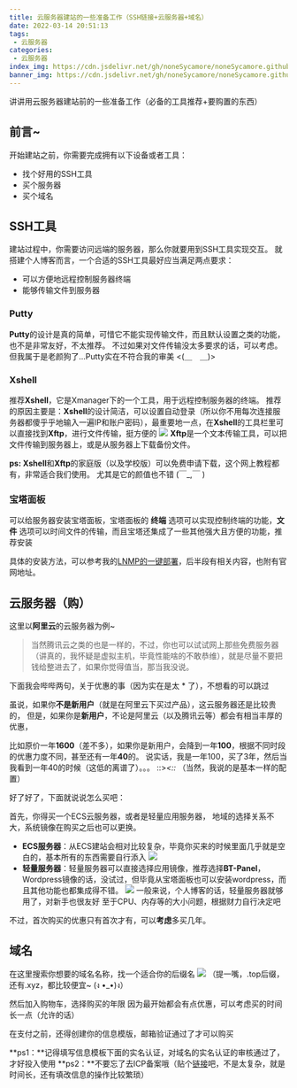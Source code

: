 ```yaml
---
title: 云服务器建站的一些准备工作（SSH链接+云服务器+域名）
date: 2022-03-14 20:51:13
tags: 
 - 云服务器
categories:
 - 云服务器 
index_img: https://cdn.jsdelivr.net/gh/noneSycamore/noneSycamore.github.io/2022/03/14/%E4%BA%91%E6%9C%8D%E5%8A%A1%E5%99%A8%E5%BB%BA%E7%AB%99%E7%9A%84%E4%B8%80%E4%BA%9B%E5%87%86%E5%A4%87%E5%B7%A5%E4%BD%9C%EF%BC%88SSH%E9%93%BE%E6%8E%A5-%E4%BA%91%E6%9C%8D%E5%8A%A1%E5%99%A8-%E5%9F%9F%E5%90%8D%EF%BC%89/1.png
banner_img: https://cdn.jsdelivr.net/gh/noneSycamore/noneSycamore.github.io/2022/03/14/%E4%BA%91%E6%9C%8D%E5%8A%A1%E5%99%A8%E5%BB%BA%E7%AB%99%E7%9A%84%E4%B8%80%E4%BA%9B%E5%87%86%E5%A4%87%E5%B7%A5%E4%BD%9C%EF%BC%88SSH%E9%93%BE%E6%8E%A5-%E4%BA%91%E6%9C%8D%E5%8A%A1%E5%99%A8-%E5%9F%9F%E5%90%8D%EF%BC%89/1.png
---
```

讲讲用云服务器建站前的一些准备工作（必备的工具推荐+要购置的东西）
<!-- more -->
## 前言~
开始建站之前，你需要完成拥有以下设备或者工具：
- 找个好用的SSH工具
- 买个服务器
- 买个域名

## SSH工具
建站过程中，你需要访问远端的服务器，那么你就要用到SSH工具实现交互。
就搭建个人博客而言，一个合适的SSH工具最好应当满足两点要求：

 - 可以方便地远程控制服务器终端
 - 能够传输文件到服务器

### Putty
**Putty**的设计是真的简单，可惜它不能实现传输文件，而且默认设置之类的功能，也不是非常友好，不太推荐。
不过如果对文件传输没太多要求的话，可以考虑。
但我属于是老颜狗了...Putty实在不符合我的审美 <(＿　＿)>
### Xshell
推荐**Xshell**，它是Xmanager下的一个工具，用于远程控制服务器的终端。
推荐的原因主要是：**Xshell**的设计简洁，可以设置自动登录（所以你不用每次连接服务器都傻乎乎地输入一遍IP和账户密码），最重要地一点，在**Xshell**的工具栏里可以直接找到**Xftp**，进行文件传输，挺方便的
![](https://cdn.jsdelivr.net/gh/noneSycamore/whitzard_cdn/wp-content/uploads/2021/09/jz01.png)
**Xftp**是一个文本传输工具，可以把文件传输到服务器上，或是从服务器上下载备份文件。

**ps: Xshell**和**Xftp**的家庭版（以及学校版）可以免费申请下载，这个网上教程都有，非常适合我们使用。
尤其是它的颜值也不错 (￣_,￣ )
### 宝塔面板
可以给服务器安装宝塔面板，宝塔面板的 **终端** 选项可以实现控制终端的功能，**文件** 选项可以时间文件的传输，而且宝塔还集成了一些其他强大且方便的功能，推荐安装

具体的安装方法，可以参考我的[LNMP的一键部署](https://blog.sycamore.top/2022/03/14/LNMP%E7%9A%84%E4%B8%80%E9%94%AE%E9%83%A8%E7%BD%B2/)，后半段有相关内容，也附有官网地址。
## 云服务器（购）
这里以**阿里云**的云服务器为例~
> 当然腾讯云之类的也是一样的，不过，你也可以试试网上那些免费服务器（讲真的，我怀疑是虚拟主机，毕竟性能啥的不敢恭维），就是尽量不要把钱给整进去了，如果你觉得值当，那当我没说。

下面我会哔哔两句，关于优惠的事（因为实在是太 * 了），不想看的可以跳过

虽说，如果你**不是新用户**（就是在阿里云下买过产品），这云服务器还是比较贵的，
但是，如果你是**新用户**，不论是阿里云（以及腾讯云等）都会有相当丰厚的优惠，

比如原价一年**1600**（差不多），如果你是新用户，会降到一年**100**，根据不同时段的优惠力度不同，甚至还有一年**40**的。
说实话，我是一年100，买了3年，然后当我看到一年40的时候（这低的离谱了）。。。
::>_<::_
（当然，我说的是基本一样的配置）

好了好了，下面就说说怎么买吧：

首先，你得买一个ECS云服务器，或者是轻量应用服务器，
地域的选择关系不大，系统镜像在购买之后也可以更换。

- **ECS服务器**：从ECS建站会相对比较复杂，毕竟你买来的时候里面几乎就是空白的，基本所有的东西需要自行添入
![](https://cdn.jsdelivr.net/gh/noneSycamore/whitzard_cdn/wp-content/uploads/2021/09/jz02.png)
- **轻量服务器**：轻量服务器可以直接选择应用镜像，推荐选择**BT-Panel**，Wordpress镜像的话，没试过，但毕竟从宝塔面板也可以安装wordpress，而且其他功能也都集成得不错。
![](https://cdn.jsdelivr.net/gh/noneSycamore/whitzard_cdn/wp-content/uploads/2021/09/jz03.png)
一般来说，个人博客的话，轻量服务器就够用了，对新手也很友好
至于CPU、内存等的大小问题，根据财力自行决定吧

不过，首次购买的优惠只有首次才有，可以**考虑**多买几年。

## 域名
在这里搜索你想要的域名名称，找一个适合你的后缀名
![](https://cdn.jsdelivr.net/gh/noneSycamore/whitzard_cdn/wp-content/uploads/2021/09/jz04.png)
（提一嘴，.top后缀，还有.xyz，都比较便宜~	(ง •_•)ง）

然后加入购物车，选择购买的年限
因为最开始都会有点优惠，可以考虑买的时间长一点（允许的话）

在支付之前，还得创建你的信息模版，邮箱验证通过了才可以购买

**ps1：**记得填写信息模板下面的实名认证，对域名的实名认证的审核通过了，才好投入使用
**ps2：**不要忘了去ICP备案哦（贴个[链接](https://blog.csdn.net/u014148630/article/details/100556108?ops_request_misc=%257B%2522request%255Fid%2522%253A%2522163431763116780366546901%2522%252C%2522scm%2522%253A%252220140713.130102334..%2522%257D&request_id=163431763116780366546901&biz_id=0&utm_medium=distribute.pc_search_result.none-task-blog-2~all~sobaiduend~default-1-100556108.first_rank_v2_pc_rank_v29&utm_term=ICP%E5%A4%87%E6%A1%88%E6%AD%A5%E9%AA%A4&spm=1018.2226.3001.4187 "链接")吧，不是太复杂，就是时间长，还有填改信息的操作比较繁琐）
